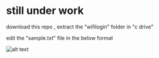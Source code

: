 
# still under work

download this repo , extract the "wifilogin" folder in "c drive" 

edit the "sample.txt" file in the below format



![alt text](https://i.ibb.co/BNMzySW/image.png)
